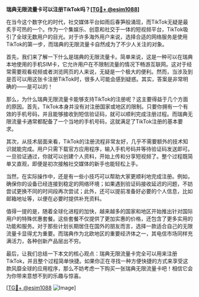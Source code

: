 **瑞典无限流量卡可以注册TikTok吗？[[TG💪+ @esim1088](https://t.me/s/esim1088)]**

在当今这个数字化的时代，社交媒体平台如雨后春笋般涌现，而TikTok无疑是最炙手可热的一个。作为一个集娱乐、创意和社交于一体的短视频平台，TikTok吸引了全球无数用户的目光。对于许多海外用户来说，选择合适的网络服务是使用TikTok的第一步，而瑞典的无限流量卡自然成为了不少人关注的对象。

首先，我们来了解一下什么是瑞典的无限流量卡。简单来说，这是一种可以在瑞典本地使用的手机SIM卡，它允许用户在不限制流量的情况下畅游互联网。这对于经常需要观看视频或者浏览网页的人来说，无疑是一个极大的便利。然而，当涉及到是否可以用这张卡注册TikTok时，很多人可能会感到疑惑。其实，答案是非常明确的——是可以的！

那么，为什么瑞典无限流量卡能够支持TikTok的注册呢？这主要得益于几个方面的原因。首先，TikTok本身并没有对注册国家或地区的限制。只要你拥有一个有效的手机号码，并且能够接收到短信验证码，就可以顺利完成注册过程。而瑞典无限流量卡通常都配备了一个当地的手机号码，这就满足了TikTok注册的基本要求。

其次，从技术层面来看，TikTok的注册流程非常友好，几乎不需要额外的技术知识就能完成。用户只需下载官方应用程序，输入手机号码并等待验证码发送即可。一旦验证通过，你就可以创建个人资料，开始上传和分享短视频了。整个过程既简单又直观，即便是初次接触社交媒体的新手也能轻松上手。

当然，在实际操作中，还是有一些小技巧可以帮助大家更顺利地完成注册。例如，确保你的设备已经连接到稳定的网络环境；如果遇到验证码接收延迟的问题，不妨尝试更换不同的时间段再次尝试；此外，还可以提前准备好必要的个人信息，比如邮箱地址等，以便在必要时提供补充资料。

值得一提的是，随着全球化进程的加快，越来越多的国家和地区开始推出针对国际用户的特殊优惠套餐。这些套餐不仅提供了更加实惠的价格，还包含了更多实用的功能和服务。对于那些计划长期居住在国外的朋友而言，选择一款适合自己的无限流量卡显得尤为重要。而瑞典作为北欧地区的重要经济体之一，其电信市场同样充满活力，各种创新产品层出不穷。

最后，让我们总结一下本文的核心观点：瑞典无限流量卡完全可以用来注册TikTok，并且整个过程简单快捷。如果你正在寻找一种方便快捷的方式来享受这款风靡全球的应用程序，那么不妨考虑一下购买一张瑞典无限流量卡吧！相信它会为你带来意想不到的乐趣与惊喜。

[[TG💪+ @esim1088](https://t.me/s/esim1088) ![Image](https://i.postimg.cc/4NQfJmqS/Snipaste-2025-05-13-00-14-12.png)]
